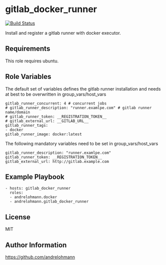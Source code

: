 gitlab_docker_runner
====================

[![Build Status](https://travis-ci.org/andrelohmann/ansible-role-gitlab_docker_runner.svg?branch=master)](https://travis-ci.org/andrelohmann/ansible-role-gitlab_docker_runner)

Install and register a gitlab runner with docker executor.

Requirements
------------

This role requires ubuntu.

Role Variables
--------------

The default set of variables defines the gitlab runner installation and needs at best to be overwritten in group_vars/host_vars

    gitlab_runner_concurrent: 4 # concurrent jobs
    # gitlab_runner_description: "runner.examlpe.com" # gitlab runner name/domain
    # gitlab_runner_token: __REGISTRATION_TOKEN__
    # gitlab_external_url: __GITLAB_URL__
    gitlab_runner_tags:
    - docker
    gitlab_runner_image: docker:latest

The following mandatory variables need to be set in group_vars/host_vars

    gitlab_runner_description: "runner.examlpe.com"
    gitlab_runner_token: __REGISTRATION_TOKEN__
    gitlab_external_url: http://gitlab.example.com

Example Playbook
----------------

    - hosts: gitlab_docker_runner
      roles:
      - andrelohmann.docker
      - andrelohmann.gitlab_docker_runner

License
-------

MIT

Author Information
------------------

https://github.com/andrelohmann
